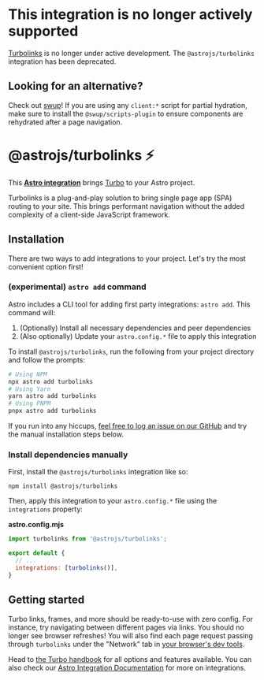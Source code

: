 # This integration is no longer actively supported

[Turbolinks](https://github.com/turbolinks/turbolinks) is no longer under active development. The `@astrojs/turbolinks` integration has been deprecated.

## Looking for an alternative?

Check out [swup](https://swup.js.org/)! If you are using any `client:*` script for partial hydration, make sure to install the `@swup/scripts-plugin` to ensure components are rehydrated after a page navigation.

# @astrojs/turbolinks ⚡️

This **[Astro integration][astro-integration]** brings [Turbo](https://github.com/hotwired/turbo) to your Astro project.

Turbolinks is a plug-and-play solution to bring single page app (SPA) routing to your site. This brings performant navigation without the added complexity of a client-side JavaScript framework.

## Installation

There are two ways to add integrations to your project. Let's try the most convenient option first!

### (experimental) `astro add` command

Astro includes a CLI tool for adding first party integrations: `astro add`. This command will:
1. (Optionally) Install all necessary dependencies and peer dependencies
2. (Also optionally) Update your `astro.config.*` file to apply this integration

To install `@astrojs/turbolinks`, run the following from your project directory and follow the prompts:

```sh
# Using NPM
npx astro add turbolinks
# Using Yarn
yarn astro add turbolinks
# Using PNPM
pnpx astro add turbolinks
```

If you run into any hiccups, [feel free to log an issue on our GitHub](https://github.com/withastro/astro/issues) and try the manual installation steps below.

### Install dependencies manually

First, install the `@astrojs/turbolinks` integration like so:

```
npm install @astrojs/turbolinks
```

Then, apply this integration to your `astro.config.*` file using the `integrations` property:

__astro.config.mjs__

```js
import turbolinks from '@astrojs/turbolinks';

export default {
  // ...
  integrations: [turbolinks()],
}
```

## Getting started

Turbo links, frames, and more should be ready-to-use with zero config. For instance, try navigating between different pages via links. You should no longer see browser refreshes! You will also find each page request passing through `turbolinks` under the "Network" tab in [your browser's dev tools](https://developer.chrome.com/docs/devtools/).

Head to [the Turbo handbook](https://turbo.hotwired.dev/handbook/introduction) for all options and features available. You can also check our [Astro Integration Documentation][astro-integration] for more on integrations.

[astro-integration]: https://docs.astro.build/en/guides/integrations-guide/
[astro-ui-frameworks]: https://docs.astro.build/en/core-concepts/framework-components/#using-framework-components
